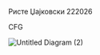 Ристе Џајковски 222026

CFG

![Untitled Diagram (2)](https://github.com/Dzajko21/SI_2024_lab2_222026/assets/92513065/32e90b79-01aa-44af-9777-48eda10ea72c)

